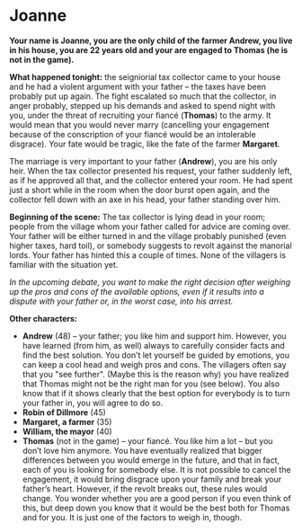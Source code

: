 # Joanne

__Your name is Joanne, you are the only child of the farmer Andrew, you live in his house, you are 22 years old and your are engaged to Thomas (he is not in the game).__

__What happened tonight:__ the seigniorial tax collector came to your house and he had a violent argument with your father – the taxes have been probably put up again. The fight escalated so much that the collector, in anger probably, stepped up his demands and asked to spend night with you, under the threat of recruiting your fiancé (__Thomas__) to the army. It would mean that you would never marry (cancelling your engagement because of the conscription of your fiancé would be an intolerable disgrace). Your fate would be tragic, like the fate of the farmer __Margaret__.

The marriage is very important to your father (__Andrew__), you are his only heir. When the tax collector presented his request, your father suddenly left, as if he approved all that, and the collector entered your room. He had spent just a short while in the room when the door burst open again, and the collector fell down with an axe in his head, your father standing over him.

__Beginning of the scene:__ The tax collector is lying dead in your room; people from the village whom your father called for advice are coming over. Your father will be either turned in and the village probably punished (even higher taxes, hard toil), or somebody suggests to revolt against the manorial lords. Your father has hinted this a couple of times. None of the villagers is familiar with the situation yet.

_In the upcoming debate, you want to make the right decision after weighing up the pros and cons of the available options, even if it results into a dispute with your father or, in the worst case, into his arrest._

<!-- novy sloupec -->

__Other characters:__

- __Andrew__ (48) – your father; you like him and support him. However, you have learned (from him, as well) always to carefully consider facts and find the best solution. You don’t let yourself be guided by emotions, you can keep a cool head and weigh pros and cons. The villagers often say that you "see further". (Maybe this is the reason why) you have realized that Thomas might not be the right man for you (see below). You also know that if it shows clearly that the best option for everybody is to turn your father in, you will agree to do so.
- __Robin of Dillmore__ (45)
- __Margaret, a farmer__ (35)
- __William, the mayor__ (40)
- __Thomas__ (not in the game) – your fiancé. You like him a lot – but you don’t love him anymore. You have eventually realized that bigger differences between you would emerge in the future, and that in fact, each of you is looking for somebody else. It is not possible to cancel the engagement, it would bring disgrace upon your family and break your father’s heart. However, if the revolt breaks out, these rules would change. You wonder whether you are a good person if you even think of this, but deep down you know that it would be the best both for Thomas and for you. It is just one of the factors to weigh in, though.
